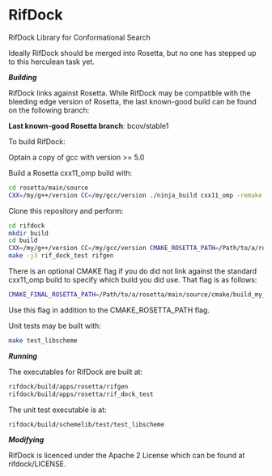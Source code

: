 # RifDock
RifDock Library for Conformational Search

Ideally RifDock should be merged into Rosetta, but no one has stepped up to this herculean task yet.

***Building***

RifDock links against Rosetta. While RifDock may be compatible with the bleeding edge version of Rosetta, the last known-good build can be found on the following branch:

<b>Last known-good Rosetta branch</b>: bcov/stable1

To build RifDock:

Optain a copy of gcc with version >= 5.0

Build a Rosetta cxx11_omp build with:  
```bash
cd rosetta/main/source  
CXX=/my/g++/version CC=/my/gcc/version ./ninja_build cxx11_omp -remake  
```

Clone this repository and perform:  
```bash
cd rifdock  
mkdir build  
cd build  
CXX=/my/g++/version CC=/my/gcc/version CMAKE_ROSETTA_PATH=/Path/to/a/rosetta/main cmake .. -DCMAKE_BUILD_TYPE=Release  
make -j3 rif_dock_test rifgen  
```

There is an optional CMAKE flag if you do did not link against the standard cxx11_omp build to specify which build you did use. That flag is as follows:  
```bash
CMAKE_FINAL_ROSETTA_PATH=/Path/to/a/rosetta/main/source/cmake/build_my_custom_build_type  
```

Use this flag in addition to the CMAKE_ROSETTA_PATH flag.

Unit tests may be built with:  
```bash
make test_libscheme  
```

***Running***

The executables for RifDock are built at:  
```bash
rifdock/build/apps/rosetta/rifgen  
rifdock/build/apps/rosetta/rif_dock_test  
```

The unit test executable is at:  
```bash
rifdock/build/schemelib/test/test_libscheme  
```


***Modifying***

RifDock is licenced under the Apache 2 License which can be found at rifdock/LICENSE.

